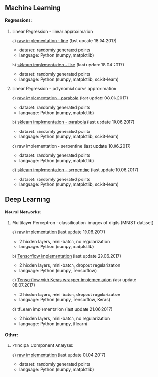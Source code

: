 ## Machine Learning

#### Regressions:

1. Linear Regression - linear approximation

	a) [raw implementation - line](https://github.com/FisherKK/F1sherKK-MachineLearning/blob/master/LinearRegression/linear/line/raw_solution/LinearRegression_Raw.ipynb) (last update 18.04.2017)
	- dataset: randomly generated points
	- language: Python (numpy, matplotlib)
	
	b) [sklearn implementation - line](https://github.com/FisherKK/F1sherKK-MachineLearning/blob/master/LinearRegression/linear/line/sklearn_solution/LinearRegression_Sklearn.ipynb) (last update 18.04.2017)
	- dataset: randomly generated points
	- language: Python (numpy, matplotlib, scikit-learn)
    

2. Linear Regression - polynomial curve approximation

	a) [raw implementation - parabola](https://github.com/FisherKK/F1sherKK-MachineLearning/blob/master/LinearRegression/polynomial/parabola/raw_solution/PolynomialRegression_Exponentation2_Raw.ipynb) (last update 08.06.2017)
	- dataset: randomly generated points
	- language: Python (numpy, matplotlib)
	
	b) [sklearn implementation - parabola](https://github.com/FisherKK/F1sherKK-MachineLearning/blob/master/LinearRegression/polynomial/parabola/sklearn_solution/PolynomialRegression_Exponentation2_Sklearn.ipynb) (last update 10.06.2017)
	- dataset: randomly generated points
	- language: Python (numpy, matplotlib, scikit-learn)

	c) [raw implementation - serpentine](https://github.com/FisherKK/F1sherKK-MachineLearning/blob/master/LinearRegression/polynomial/parabola/raw_solution/PolynomialRegression_Exponentation2_Raw.ipynb) (last update 10.06.2017)
	- dataset: randomly generated points
	- language: Python (numpy, matplotlib)
	
    d) [sklearn implementation - serpentine](https://github.com/FisherKK/F1sherKK-MachineLearning/blob/master/LinearRegression/polynomial/serpentine/sklearn_solution/PolynomialRegression_Exponentation3_Sklearn.ipynb) (last update 10.06.2017)
	- dataset: randomly generated points
	- language: Python (numpy, matplotlib, scikit-learn)

## Deep Learning

#### Neural Networks:

1. Multilayer Perceptron - classification: images of digits (MNIST dataset)

	a) [raw implementation](https://github.com/FisherKK/F1sherKK-MachineLearning/blob/master/NeuralNetworks/MNIST-Dataset/raw_solution/MultilayerPerceptron-MNIST-Raw.ipynb) (last update 19.06.2017)
	- 2 hidden layers, mini-batch, no regularization
	- language: Python (numpy, matplotlib)

	b) [Tensorflow implementation](https://github.com/FisherKK/F1sherKK-MachineLearning/blob/master/NeuralNetworks/MNIST-Dataset/tensorflow_solution/MultilayerPerceptron-MNIST-Tensorflow.ipynb) (last update 29.06.2017)
	- 2 hidden layers, mini-batch, dropout regularization
	- language: Python (numpy, Tensorflow)
	
	c) [Tensorflow with Keras wrapper implementation](https://github.com/FisherKK/F1sherKK-MachineLearning/blob/master/NeuralNetworks/MNIST-Dataset/tensorflow-keras_solution/MultilayerPerceptron-MNIST-TensorflowWithKerasWrapper.ipynb) (last update 08.07.2017)
	- 2 hidden layers, mini-batch, dropout regularization
	- language: Python (numpy, Tensorflow, Keras)
	
	d) [tfLearn implementation](https://github.com/FisherKK/F1sherKK-MachineLearning/blob/master/NeuralNetworks/MNIST-Dataset/tflearn_solution/MultilayerPerceptron-MNIST-tflearn.ipynb) (last update 21.06.2017)
	- 2 hidden layers, mini-batch, no regularization
	- language: Python (numpy, tflearn)

#### Other:

1. Principal Component Analysis:

	a) [raw implementation](https://github.com/FisherKK/F1sherKK-MachineLearning/blob/master/PrincipalComponenAnalysis/PCA_Raw.ipynb) (last update 01.04.2017)
	- dataset: randomly generated points
	- language: Python (numpy, matplotlib)
